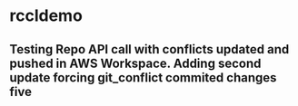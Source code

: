 # rccldemo

## Testing Repo API call with conflicts updated and pushed in AWS Workspace.  Adding second update forcing git_conflict commited changes five